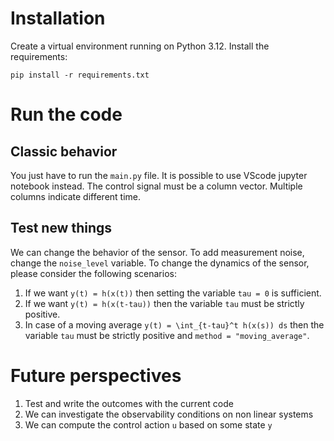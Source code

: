 # Installation

Create a virtual environment running on Python 3.12. Install the requirements:
```
pip install -r requirements.txt
```

# Run the code

## Classic behavior

You just have to run the `main.py` file. It is possible to use VScode jupyter notebook instead.
The control signal must be a column vector. Multiple columns indicate different time.

## Test new things

We can change the behavior of the sensor. To add measurement noise, change the `noise_level` variable. To change the dynamics of the sensor, please consider the following scenarios:
1) If we want `y(t) = h(x(t))` then setting the variable `tau = 0` is sufficient.
2) If we want `y(t) = h(x(t-tau))` then the variable `tau` must be strictly positive.
3) In case of a moving average `y(t) = \int_{t-tau}^t h(x(s)) ds` then the variable `tau` must be strictly positive and `method = "moving_average"`. 

# Future perspectives

1) Test and write the outcomes with the current code
2) We can investigate the observability conditions on non linear systems
3) We can compute the control action `u` based on some state `y`